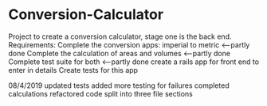 # Conversion-Calculator
Project to create a conversion calculator, stage one is the back end.
Requirements:
Complete the conversion apps: imperial to metric <--partly done
Complete the calculation of areas and volumes <--partly done
Complete test suite for both <--partly done
create a rails app for front end to enter in details
Create tests for this app


08/4/2019
updated tests
added more testing for failures
completed calculations
refactored code
split into three file sections
